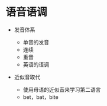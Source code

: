 # 语音语调

* 发音体系
    * 单音的发音
    * 连续
    * 重音
    * 英语的语调

* 近似音取代
    * 使用母语的近似音来学习第二语言
    * bet，bat，bite
